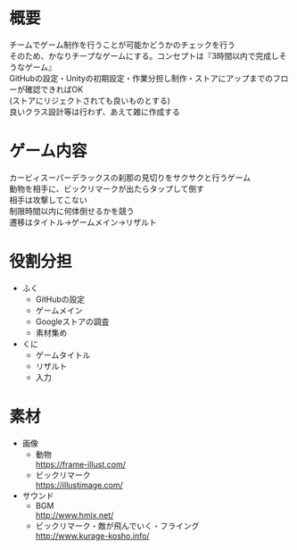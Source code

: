 # 概要
チームでゲーム制作を行うことが可能かどうかのチェックを行う  
そのため、かなりチープなゲームにする。コンセプトは『3時間以内で完成しそうなゲーム』  
GitHubの設定・Unityの初期設定・作業分担し制作・ストアにアップまでのフローが確認できればOK  
(ストアにリジェクトされても良いものとする)  
良いクラス設計等は行わず、あえて雑に作成する

# ゲーム内容
カービィスーパーデラックスの刹那の見切りをサクサクと行うゲーム  
動物を相手に、ビックリマークが出たらタップして倒す  
相手は攻撃してこない  
制限時間以内に何体倒せるかを競う  
遷移はタイトル->ゲームメイン->リザルト  

# 役割分担  
- ふく  
    - GitHubの設定
    - ゲームメイン
    - Googleストアの調査  
    - 素材集め  
- くに
    - ゲームタイトル
    - リザルト
    - 入力

# 素材
- 画像  
    - 動物  
        https://frame-illust.com/
    - ビックリマーク  
        https://illustimage.com/
- サウンド
    - BGM  
        http://www.hmix.net/
    - ビックリマーク・敵が飛んでいく・フライング  
        http://www.kurage-kosho.info/
